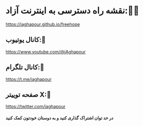 # نقشه راه دسترسی به اینترنت آزاد:🔻🔻
https://iaghapour.github.io/freehope


## کانال یوتیوب:🔻

https://www.youtube.com/@iAghapour

## کانال تلگرام:🔻

https://t.me/iaghapour

## صفحه توییتر X:🔻

https://twitter.com/iaghapour


#### در حد توان اشتراک گذاری کنید و به دوستان خودتون کمک کنید
